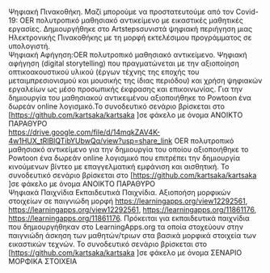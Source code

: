 Ψηφιακή Πινακοθήκη. Μαζί μπορούμε να προστατευτούμε από τον Covid-19: OER πολυτροπικό μαθησιακό αντικείμενο με εικαστικές μαθητικές εργασίες. Δημιουργήθηκε στο Artstepsσυνιστά ψηφιακή περιήγηση μιας Ηλεκτρονικής Πινακοθήκης με τη μορφή εκτελέσιμου προγράμματος σε υπολογιστή.                                                                         
Ψηφιακή Αφήγηση:ΟER πολυτροπικό μαθησιακό αντικείμενο. Ψηφιακή αφήγηση (digital storytelling) που πραγματώνεται με την αξιοποίηση οπτικοακουστικού υλικού (έργων τέχνης της εποχής του μεταιμπρεσιονισμού και μουσικής της ίδιας περιόδου) και χρήση ψηφιακών εργαλείων ως μέσο προσωπικής έκφρασης και επικοινωνίας. Για την δημιουργία του μαθησιακού αντικειμένου αξιοποιήθηκε το Powtoon ένα δωρεάν online λογισμικό.Το συνοδευτικό σενάριο βρίσκεται στο [https://github.com/kartsaka/kartsaka ]σε φάκελο με όνομα ΑΝΟΙΚΤΟ ΠΑΡΑΘΥΡΟ                                                                                                                                                     
https://drive.google.com/file/d/14mqkZAV4K-4w1HUX_tRlBlQTibYUbwQq/view?usp=share_link ΟER πολυτροπικό μαθησιακό αντικείμενο  για την δημιουργία του οποίου αξιοποιήθηκε το Powtoon  ένα δωρεάν online λογισμικό που επιτρέπει την δημιουργία κινούμενων βίντεο με επαγγελματική εμφάνιση και αισθητική. Το συνοδευτικό σενάριο βρίσκεται στο [https://github.com/kartsaka/kartsaka ]σε φάκελο με όνομα ΑΝΟΙΚΤΟ ΠΑΡΑΘΥΡΟ                                                                                                          
Ψηφιακά Παιχνίδια Εκπαιδευτικά Παιχνίδια. Αξιοποήση μορφικών στοιχείων σε παιγνιώδη μορφή https://learningapps.org/view12292561, https://learningapps.org/view12292561, https://learningapps.org/11861176, https://learningapps.org/11861176. Πρόκειται για εκπαιδευτικά παιχνίδια που δημιουργήθηκαν στο LearningApps.org τα οποία στοχεύουν στην παιγνιώδη άσκηση των μαθητών/τριων στα βασικά μορφικά στοιχεία των εικαστικών τεχνών. Το συνοδευτικό σενάριο βρίσκεται στο [https://github.com/kartsaka/kartsaka ]σε φάκελο με όνομα ΣΕΝΑΡΙΟ ΜΟΡΦΙΚΑ ΣΤΟΙΧΕΙΑ
